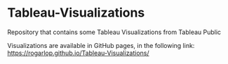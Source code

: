 # Tableau-Visualizations
Repository that contains some Tableau Visualizations from Tableau Public

Visualizations are available in GitHub pages, in the following link: https://rogarlop.github.io/Tableau-Visualizations/
